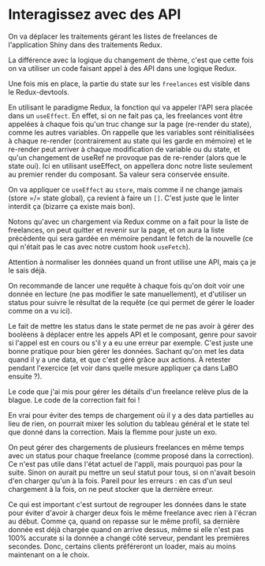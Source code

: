 # Interagissez avec des API

On va déplacer les traitements gérant les listes de freelances de l'application Shiny dans des traitements Redux.

La différence avec la logique du changement de thème, c'est que cette fois on va utiliser un code faisant appel à des API dans une logique Redux.

Une fois mis en place, la partie du state sur les `freelances` est visible dans le Redux-devtools.

En utilisant le paradigme Redux, la fonction qui va appeler l'API sera placée dans un `useEffect`. En effet, si on ne fait pas ça, les freelances vont être appelées à chaque fois qu'un truc change sur la page (re-render du state), comme les autres variables. On rappelle que les variables sont réinitialisées à chaque re-render (contrairement au state qui les garde en mémoire) et le re-render peut arriver à chaque modification de variable ou du state, et qu'un changement de useRef ne provoque pas de re-render (alors que le state oui). Ici en utilisant useEffect, on appellera donc notre liste seulement au premier render du composant. Sa valeur sera conservée ensuite.

On va appliquer ce `useEffect` au `store`, mais comme il ne change jamais (store =/= state global), ça revient à faire un `[]`. C'est juste que le linter interdit ça (bizarre ça existe mais bon).

Notons qu'avec un chargement via Redux comme on a fait pour la liste de freelances, on peut quitter et revenir sur la page, et on aura la liste précédente qui sera gardée en mémoire pendant le fetch de la nouvelle (ce qui n'était pas le cas avec notre custom hook `useFetch`).

Attention à normaliser les données quand un front utilise une API, mais ça je le sais déjà.

On recommande de lancer une requête à chaque fois qu'on doit voir une donnée en lecture (ne pas modifier le sate manuellement), et d'utiliser un status pour suivre le résultat de la requête (ce qui permet de gérer le loader comme on a vu ici).

Le fait de mettre les status dans le state permet de ne pas avoir à gérer des booléens à déplacer entre les appels API et le composant, genre pour savoir si l'appel est en cours ou s'il y a eu une erreur par exemple. C'est juste une bonne pratique pour bien gérer les données. Sachant qu'on met les data quand il y a une data, et que c'est géré grâce aux actions. À retester pendant l'exercice (et voir dans quelle mesure appliquer ça dans LaBO ensuite ?).

Le code que j'ai mis pour gérer les détails d'un freelance relève plus de la blague. Le code de la correction fait foi !

En vrai pour éviter des temps de chargement où il y a des data partielles au lieu de rien, on pourrait mixer les solution du tableau général et le state tel que donné dans la correction. Mais la flemme pour juste un exo.

On peut gérer des chargements de plusieurs freelances en même temps avec un status pour chaque freelance (comme proposé dans la correction). Ce n'est pas utile dans l'état actuel de l'appli, mais pourquoi pas pour la suite. Sinon on aurait pu mettre un seul statut pour tous, si on n'avait besoin d'en charger qu'un à la fois. Pareil pour les erreurs : en cas d'un seul chargement à la fois, on ne peut stocker que la dernière erreur.

Ce qui est important c'est surtout de regrouper les données dans le state pour éviter d'avoir à charger deux fois le même freelance avec rien à l'écran au début. Comme ça, quand on repasse sur le même profil, sa dernière donnée est déjà chargée quand on arrive dessus, même si elle n'est pas 100% accurate si la donnée a changé côté serveur, pendant les premières secondes. Donc, certains clients préféreront un loader, mais au moins maintenant on a le choix.

